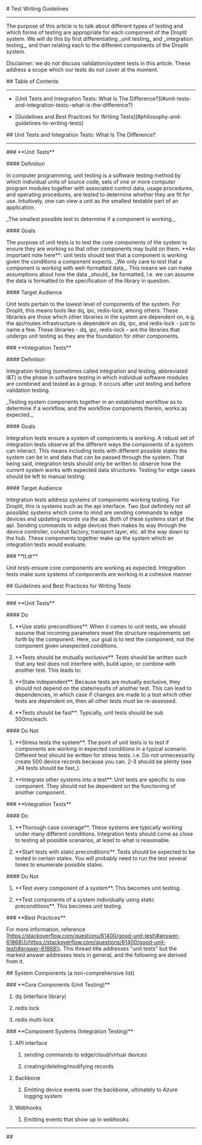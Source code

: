 \# Test Writing Guidelines

----



The purpose of this article is to talk about different types of testing and which forms of testing are appropriate for each component of the Droplit system. We will do this by first differentiating \_unit testing\_ and \_integration testing\_, and then relating each to the different components of the Droplit system.



Disclaimer: we do not discuss validation/system tests in this article. These address a scope which our tests do not cover at the moment. 



\#\# Table of Contents



----



- \[Unit Tests and Integration Tests: What Is The Difference?\]\(\#unit-tests-and-integration-tests:-what-is-the-difference?\)

- \[Guidelines and Best Practices for Writing Tests\]\(\#philosophy-and-guidelines-to-writing-tests\)



\#\# Unit Tests and Integration Tests: What Is The Difference?



----



\#\#\# \*\*Unit Tests\*\*



\#\#\#\# Definition



 In computer programming, unit testing is a software testing method by which individual units of source code, sets of one or more computer program modules together with associated control data, usage procedures, and operating procedures, are tested to determine whether they are fit for use. Intuitively, one can view a unit as the smallest testable part of an application.



 \_The smallest possible test to determine if a component is working.\_



\#\#\#\# Goals



The purpose of unit tests is to test the core components of the system to ensure they are working so that other components may build on them. \*\*An important note here\*\*: unit tests should test that a component is working given the conditions a component expects. \_We only care to test that a component is working with well-formatted data\_. This means we can make assumptions about how the data \_should\_ be formatted, i.e. we can assume the data is formatted to the specification of the library in question. 



\#\#\#\# Target Audience



Unit tests pertain to the lowest level of components of the system. For Droplit, this means tools like dq, ipc, redis-lock, among others. These libraries are those which other libraries in the system are dependent on, e.g. the api/routes infrastructure is dependent on dq, ipc, and redis-lock - just to name a few. These libraries - dq, ipc, redis-lock - are the libraries that undergo unit testing as they are the foundation for other components.



\#\#\# \*\*Integration Tests\*\*



\#\#\#\# Definition



Integration testing \(sometimes called integration and testing, abbreviated I&T\) is the phase in software testing in which individual software modules are combined and tested as a group. It occurs after unit testing and before validation testing.



 \_Testing system components together in an established workflow as to determine if a workflow, and the workflow components therein, works as expected.\_



\#\#\#\# Goals



Integration tests ensure a system of components is working. A robust set of integration tests observe all the different ways the components of a system can interact. This means including tests with different possible states the system can be in and data that can be passed through the system. That being said, integration tests should only be written to observe how the current system works with expected data structures. Testing for edge cases should be left to manual testing.



\#\#\#\# Target Audience



Integration tests address systems of components working testing. For Droplit, this is systems such as the api interface. Two \(but definitely not all possible\) systems which come to mind are sending commands to edge devices and updating records via the api. Both of these systems start at the api. Sending commands to edge devices then makes its way through the device controller, conduit factory, transport layer, etc. all the way down to the hub. These components together make up the system which an integration tests would evaluate.



\#\#\# \*\*tl;dr\*\*



Unit tests ensure  core components are working as expected. Integration tests make sure systems of components are working in a cohesive manner.



\#\# Guidelines and Best Practices for Writing Tests



----



\#\#\# \*\*Unit Tests\*\*



\#\#\#\# Do



1. \*\*Use static preconditions\*\*. When it comes to unit tests, we should assume that incoming parameters meet the structure requirements set forth by the component. Here, our goal is to test the component, not the component given unexpected conditions.

2. \*\*Tests should be mutually exclusive\*\*.  Tests should be written such that any test does not interfere with, build upon, or combine with another test. This leads to:

3. \*\*State independent\*\*. Because tests are mutually exclusive, they should not depend on the state/results of another test. This can lead to dependencies, in which case if changes are made to a test which other tests are dependent on, then all other tests must be re-assessed.

4. \*\*Tests should be fast\*\*. Typically, unit tests should be sub 500ms/each.



\#\#\#\# Do Not



1. \*\*Stress tests the system\*\*. The point of unit tests is to test if components are working in expected conditions in a typical scenario. Different test should be written for stress tests. i.e. Do not unnecessarily create 500 device records because you can. 2-3 should be plenty \(see \_\#4 tests should be fast\_\).

2. \*\*Integrate other systems into a test\*\*. Unit tests are specific to one component. They should not be dependent on the functioning of another component.



\#\#\# \*\*Integration Tests\*\*



\#\#\#\# Do



1. \*\*Thorough case coverage\*\*. These systems are typically working under many different conditions. Integration tests should come as close to testing all possible scenarios, at least to what is reasonable.

2. \*\*Start tests with static preconditions\*\*. Tests should be expected to be tested in certain states. You will probably need to run the test several times to enumerate possible states.



\#\#\#\# Do Not



1. \*\*Test every component of a system\*\*. This becomes unit testing.

2. \*\*Test components of a system individually using static preconditions\*\*. This becomes unit testing.





\#\#\# \*\*Best Practices\*\* 



For more information, reference \[https://stackoverflow.com/questions/61400/good-unit-test\#answer-61868\]\(https://stackoverflow.com/questions/61400/good-unit-test\#answer-61868\). This thread title addresses "unit tests" but the marked answer addresses tests in general, and the following are derived from it. 



\#\# System Components \(a non-comprehensive list\)



\#\#\# \*\*Core Components \(Unit Testing\)\*\*

1. dq \(interface library\)

2. redis lock

3. redis multi-lock



\#\#\# \*\*Component Systems \(Integration Testing\)\*\*

1. API interface

    1. sending commands to edge/cloud/virtual devices

    2. creating/deleting/modifying records

2. Backbone

    1. Emitting device events over the backbone, ultimately to Azure logging system

3. Webhooks

     1. Emitting events that show up in webhooks



----



\#\# 

